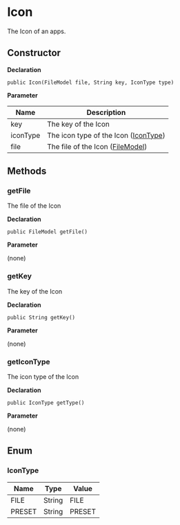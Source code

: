 # Icon
The Icon of an apps.

## Constructor

**Declaration**
```
public Icon(FileModel file, String key, IconType type) 
```

**Parameter**

| Name|Description |
| --- | --- |
| key | The key of the Icon
| iconType | The icon type of the Icon ([IconType](#icontype))
| file | The file of the Icon ([FileModel](/reference/model/file/file-model))

## Methods

### getFile

The file of the Icon

**Declaration**
```
public FileModel getFile()
```

**Parameter**

(none)

### getKey

The key of the Icon

**Declaration**
```
public String getKey()
```

**Parameter**

(none)

### getIconType

The icon type of the Icon

**Declaration**
```
public IconType getType()
```
**Parameter**

(none)

## Enum

### IconType

| Name | Type | Value 
| --- | --- | --- |
| FILE | String | FILE 
| PRESET | String | PRESET